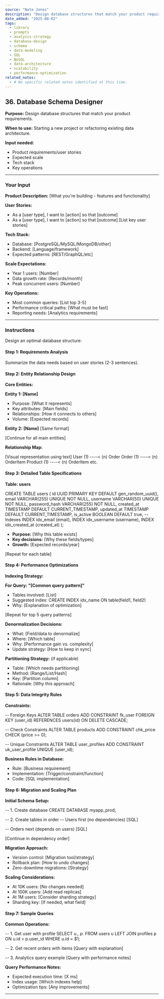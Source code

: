 ```yaml
---
source: "Nate Jones"
description: "Design database structures that match your product requirements."
date_added: "2025-08-02"
tags:
  - library
  - prompts
  - analysis-strategy
  - database-design
  - schema
  - data-modeling
  - SQL
  - NoSQL
  - data-architecture
  - scalability
  - performance-optimization
related_notes:
  - # No specific related notes identified at this time.
---
```

## 36. Database Schema Designer

**Purpose:** Design database structures that match your product requirements.

**When to use:** Starting a new project or refactoring existing data architecture.

**Input needed:**

*   Product requirements/user stories
*   Expected scale
*   Tech stack
*   Key operations

---

### Your Input

**Product Description:** [What you're building - features and functionality]

**User Stories:**

*   As a [user type], I want to [action] so that [outcome]
*   As a [user type], I want to [action] so that [outcome] [List key user stories]

**Tech Stack:**

*   Database: [PostgreSQL/MySQL/MongoDB/other]
*   Backend: [Language/framework]
*   Expected patterns: [REST/GraphQL/etc]

**Scale Expectations:**

*   Year 1 users: [Number]
*   Data growth rate: [Records/month]
*   Peak concurrent users: [Number]

**Key Operations:**

*   Most common queries: [List top 3-5]
*   Performance critical paths: [What must be fast]
*   Reporting needs: [Analytics requirements]

---

### Instructions

Design an optimal database structure:

#### Step 1: Requirements Analysis

Summarize the data needs based on user stories (2-3 sentences).

#### Step 2: Entity Relationship Design

**Core Entities:**

**Entity 1: [Name]**

*   Purpose: [What it represents]
*   Key attributes: [Main fields]
*   Relationships: [How it connects to others]
*   Volume: [Expected records]

**Entity 2: [Name]** [Same format]

[Continue for all main entities]

**Relationship Map:**

[Visual representation using text]
User (1) ----< (n) Order
Order (1) ----< (n) OrderItem
Product (1) ----< (n) OrderItem
etc.

#### Step 3: Detailed Table Specifications

**Table: users**

CREATE TABLE users (
  id UUID PRIMARY KEY DEFAULT gen_random_uuid(),
  email VARCHAR(255) UNIQUE NOT NULL,
  username VARCHAR(50) UNIQUE NOT NULL,
  password_hash VARCHAR(255) NOT NULL,
  created_at TIMESTAMP DEFAULT CURRENT_TIMESTAMP,
  updated_at TIMESTAMP DEFAULT CURRENT_TIMESTAMP,
  is_active BOOLEAN DEFAULT true,
  -- Indexes
  INDEX idx_email (email),
  INDEX idx_username (username),
  INDEX idx_created_at (created_at)
);

*   **Purpose:** [Why this table exists]
*   **Key decisions:** [Why these fields/types]
*   **Growth:** [Expected records/year]

[Repeat for each table]

#### Step 4: Performance Optimizations

**Indexing Strategy:**

**For Query: "[Common query pattern]"**

*   Tables involved: [List]
*   Suggested index: CREATE INDEX idx_name ON table(field1, field2)
*   Why: [Explanation of optimization]

[Repeat for top 5 query patterns]

**Denormalization Decisions:**

*   What: [Field/data to denormalize]
*   Where: [Which table]
*   Why: [Performance gain vs. complexity]
*   Update strategy: [How to keep in sync]

**Partitioning Strategy:** (if applicable)

*   Table: [Which needs partitioning]
*   Method: [Range/List/Hash]
*   Key: [Partition column]
*   Rationale: [Why this approach]

#### Step 5: Data Integrity Rules

**Constraints:**

-- Foreign Keys
ALTER TABLE orders
ADD CONSTRAINT fk_user
FOREIGN KEY (user_id) REFERENCES users(id) ON DELETE CASCADE;

-- Check Constraints
ALTER TABLE products
ADD CONSTRAINT chk_price CHECK (price >= 0);

-- Unique Constraints
ALTER TABLE user_profiles
ADD CONSTRAINT uk_user_profile UNIQUE (user_id);

**Business Rules in Database:**

*   Rule: [Business requirement]
*   Implementation: [Trigger/constraint/function]
*   Code: [SQL implementation]

#### Step 6: Migration and Scaling Plan

**Initial Schema Setup:**

-- 1. Create database
CREATE DATABASE myapp_prod;

-- 2. Create tables in order
-- Users first (no dependencies)
[SQL]

-- Orders next (depends on users)
[SQL]

[Continue in dependency order]

**Migration Approach:**

*   Version control: [Migration tool/strategy]
*   Rollback plan: [How to undo changes]
*   Zero-downtime migrations: [Strategy]

**Scaling Considerations:**

*   At 10K users: [No changes needed]
*   At 100K users: [Add read replicas]
*   At 1M users: [Consider sharding strategy]
*   Sharding key: [If needed, what field]

#### Step 7: Sample Queries

**Common Operations:**

-- 1. Get user with profile
SELECT u.*, p.*
FROM users u
LEFT JOIN profiles p ON u.id = p.user_id
WHERE u.id = $1;

-- 2. Get recent orders with items
[Query with explanation]

-- 3. Analytics query example
[Query with performance notes]

**Query Performance Notes:**

*   Expected execution time: [X ms]
*   Index usage: [Which indexes help]
*   Optimization tips: [Any improvements]

---
